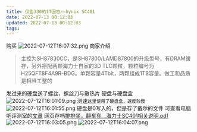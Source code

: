 ```yaml
---
title: 仅售330的1T固态——hynix SC401
date: 2022-07-13 00:12:03
updated: 2022-07-13 00:12:03
tags:
---
```

购买
![2022-07-12T16:07:32.png][1]
商家介绍
> 主控为SH87830CC，是SH87800/LAMD87800的升级型号，有DRAM缓存，另外搭配两颗海力士自家的3D TLC颗粒，颗粒编号为H25QFT8F4A9R-BDG。单颗容量4Tbit，两颗组成1TB容量。做工和品质是相当工整的

发过来的硬盘送了螺丝，螺丝刀与散热片
硬盘与硬盘盒
![2022-07-12T16:01:09.png][2]
测速`这里使用了硬盘盒，速度较慢`
![2022-07-12T16:01:55.png][3]
硬盘是0写入的，但是存了戴尔的文件
可查看电脑吧评测室的[文章][4]
网页存档[排排坐，翻车车__海力士SC401相关说明.pdf][5]
![2022-07-12T16:03:05.png][6]
![2022-07-12T16:04:07.png][7]


  [1]: https://image.200502.xyz/i/2025/01/29/p07oa9-0.webp
  [2]: https://image.200502.xyz/i/2025/01/29/p09bfu-0.webp
  [3]: https://image.200502.xyz/i/2025/01/29/p09wc0-0.webp
  [4]: https://mp.weixin.qq.com/s/q1SL8xtbxsqM1iHQaWmc6Q
  [5]: https://pan.200502.xyz/d/onedrive/files/1022475586.pdf?sign=GzXSEc3nmFiQxSj7YYhbWYk7xh54JXFjhi3o6oVANaY=:0
  [6]: https://image.200502.xyz/i/2025/01/29/p0aymr-0.webp
  [7]: https://image.200502.xyz/i/2025/01/29/p0biuj-0.webp